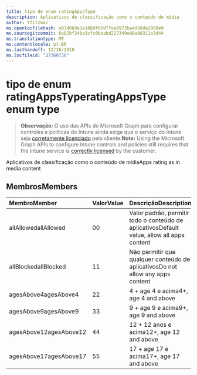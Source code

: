 ```yaml
---
title: tipo de enum ratingAppsType
description: Aplicativos de classificação como o conteúdo de mídia
author: tfitzmac
ms.openlocfilehash: e0340b9e1a188df6fd7fea0972ba4db8da2060e0
ms.sourcegitcommit: 6a82bf240a3cfc0baabd227349e08a08311e3d44
ms.translationtype: MT
ms.contentlocale: pt-BR
ms.lasthandoff: 12/18/2018
ms.locfileid: "27360736"
---
```

# <a name="ratingappstype-enum-type"></a><span data-ttu-id="64371-103">tipo de enum ratingAppsType</span><span class="sxs-lookup"><span data-stu-id="64371-103">ratingAppsType enum type</span></span>

> <span data-ttu-id="64371-104">**Observação:** O uso das APIs do Microsoft Graph para configurar controles e políticas do Intune ainda exige que o serviço do Intune seja [corretamente licenciado](https://go.microsoft.com/fwlink/?linkid=839381) pelo cliente.</span><span class="sxs-lookup"><span data-stu-id="64371-104">**Note:** Using the Microsoft Graph APIs to configure Intune controls and policies still requires that the Intune service is [correctly licensed](https://go.microsoft.com/fwlink/?linkid=839381) by the customer.</span></span>

<span data-ttu-id="64371-105">Aplicativos de classificação como o conteúdo de mídia</span><span class="sxs-lookup"><span data-stu-id="64371-105">Apps rating as in media content</span></span>
## <a name="members"></a><span data-ttu-id="64371-106">Membros</span><span class="sxs-lookup"><span data-stu-id="64371-106">Members</span></span>
|<span data-ttu-id="64371-107">Membro</span><span class="sxs-lookup"><span data-stu-id="64371-107">Member</span></span>|<span data-ttu-id="64371-108">Valor</span><span class="sxs-lookup"><span data-stu-id="64371-108">Value</span></span>|<span data-ttu-id="64371-109">Descrição</span><span class="sxs-lookup"><span data-stu-id="64371-109">Description</span></span>|
|:---|:---|:---|
|<span data-ttu-id="64371-110">allAllowed</span><span class="sxs-lookup"><span data-stu-id="64371-110">allAllowed</span></span>|<span data-ttu-id="64371-111">0</span><span class="sxs-lookup"><span data-stu-id="64371-111">0</span></span>|<span data-ttu-id="64371-112">Valor padrão, permitir todo o conteúdo de aplicativos</span><span class="sxs-lookup"><span data-stu-id="64371-112">Default value, allow all apps content</span></span>|
|<span data-ttu-id="64371-113">allBlocked</span><span class="sxs-lookup"><span data-stu-id="64371-113">allBlocked</span></span>|<span data-ttu-id="64371-114">1</span><span class="sxs-lookup"><span data-stu-id="64371-114">1</span></span>|<span data-ttu-id="64371-115">Não permitir que qualquer conteúdo de aplicativos</span><span class="sxs-lookup"><span data-stu-id="64371-115">Do not allow any apps content</span></span>|
|<span data-ttu-id="64371-116">agesAbove4</span><span class="sxs-lookup"><span data-stu-id="64371-116">agesAbove4</span></span>|<span data-ttu-id="64371-117">2</span><span class="sxs-lookup"><span data-stu-id="64371-117">2</span></span>|<span data-ttu-id="64371-118">4 + age 4 e acima</span><span class="sxs-lookup"><span data-stu-id="64371-118">4+, age 4 and above</span></span>|
|<span data-ttu-id="64371-119">agesAbove9</span><span class="sxs-lookup"><span data-stu-id="64371-119">agesAbove9</span></span>|<span data-ttu-id="64371-120">3</span><span class="sxs-lookup"><span data-stu-id="64371-120">3</span></span>|<span data-ttu-id="64371-121">9 + age 9 e acima</span><span class="sxs-lookup"><span data-stu-id="64371-121">9+, age 9 and above</span></span>|
|<span data-ttu-id="64371-122">agesAbove12</span><span class="sxs-lookup"><span data-stu-id="64371-122">agesAbove12</span></span>|<span data-ttu-id="64371-123">4</span><span class="sxs-lookup"><span data-stu-id="64371-123">4</span></span>|<span data-ttu-id="64371-124">12 + 12 anos e acima</span><span class="sxs-lookup"><span data-stu-id="64371-124">12+, age 12 and above</span></span> |
|<span data-ttu-id="64371-125">agesAbove17</span><span class="sxs-lookup"><span data-stu-id="64371-125">agesAbove17</span></span>|<span data-ttu-id="64371-126">5</span><span class="sxs-lookup"><span data-stu-id="64371-126">5</span></span>|<span data-ttu-id="64371-127">17 + age 17 e acima</span><span class="sxs-lookup"><span data-stu-id="64371-127">17+, age 17 and above</span></span>|



